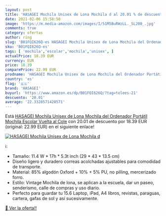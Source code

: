 ```yaml
---
layout: post
title: 'HASAGEI Mochila Unisex de Lona Mochila d al 20.01 % de descuento'
date: 2021-02-06 15:58:50
image: 'https://m.media-amazon.com/images/I/51M5BuRWzLL._SL200_.jpg'
comments: true
category: ofertas
author: ring
slug: 'B01FQI626Q-es HASAGEI Mochila Unisex de Lona Mochila del Ordenador...'
sku: 'B01FQI626Q-es'
tags: [ 'mochila','escolar','mochila','unisex', ]
actualPrice: 18.39 EUR
currency: EUR
price: 18.39
comparePrice: 22.99 EUR
prodname: 'HASAGEI Mochila Unisex de Lona Mochila del Ordenador Portátil Mochila Escolar Vuelta al Cole'
country: 'es'
flag: '🇪🇸'
brand: 'HASAGEI'
buyurl: 'https://www.amazon.es/dp/B01FQI626Q/?tag=tolees-21'
descuento: '20.01'
average: '22.3328571428571'
---
```


Está [HASAGEI Mochila Unisex de Lona Mochila del Ordenador Portátil Mochila Escolar Vuelta al Cole](https://www.amazon.es/dp/B01FQI626Q/?tag=tolees-21) con 20.01 de descuento por 18.39 EUR (original: 22.99 EUR) en el siguiente enlace!

[![HASAGEI Mochila Unisex de Lona Mochila d](https://m.media-amazon.com/images/I/51M5BuRWzLL._SL200_.jpg)](https://www.amazon.es/dp/B01FQI626Q/?tag=tolees-21)

ℹ️:

- Tamaño: 11.4 W * 17h * 5.3t inch (29 * 43 * 13.5 cm)
- Diseño ligero y duradero correas acolchadas ajustables para comodidad de transporte.
- Material: 85% algodón Oxford + 10% + 5% PU, no pilling, mercerizado forro.
- Estilo: Vintage Mochila de lona, se aplican a la escuela, dar un paseo, senderismo, calle de compras y uso diario.
- Perfecto para guardar tu 15.6 Laptop, iPad, A4 libros, revistas, paraguas, cartera, gafas de sol y así sucesivamente.

[🛒 Ver la oferta!!](https://www.amazon.es/dp/B01FQI626Q/?tag=tolees-21)
